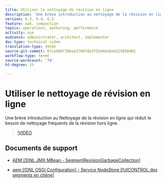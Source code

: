 ```yaml
---
title: Utiliser le nettoyage de révision en ligne
description: 'Une brève introduction au nettoyage de la révision en ligne. Nettoyage de la révision en ligne réduit le besoin de nettoyage fréquent de la révision hors ligne. '
version: 6.3, 6.4, 6.5
feature: oak, compaction
topics: operations, authoring, performance
activity: use
audience: administrator, architect, implementer
doc-type: technical video
translation-type: tm+mt
source-git-commit: 67ca08bf386a217807da3755d46abed225050d02
workflow-type: tm+mt
source-wordcount: '74'
ht-degree: 1%

---
```



# Utiliser le nettoyage de révision en ligne

Une brève introduction au Nettoyage de la révision en ligne qui réduit le besoin de nettoyage fréquents de la révision hors ligne.

>[!VIDEO](https://video.tv.adobe.com/v/17004/?quality=12&learn=on)

## Documents de support

* [AEM [!DNL JMX MBean - SegmentRevisionGarbageCollection]](http://localhost:4502/system/console/jmx/org.apache.jackrabbit.oak%3Aname%3DSegment+node+store+revision+garbage+collection%2Ctype%3DSegmentRevisionGarbageCollection)

* [aem [!DNL OSGi Configuration]  - Service NodeStore  [!UICONTROL des segments en chêne]](http://localhost:4502/system/console/configMgr/org.apache.jackrabbit.oak.segment.SegmentNodeStoreService)

